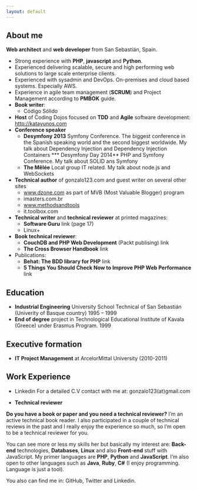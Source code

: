 ```yaml
---
layout: default
---
```


## About me
**Web architect** and **web developer** from San Sebastián, Spain.

* Strong experience with **PHP**, **javascript** and **Python**.
* Experienced delivering scalable, secure and high performing web solutions to large scale enterprise clients.
* Experienced with sysadmin and DevOps. On-premises and cloud based systems. Especially AWS.
* Experience in agile team management (**SCRUM**) and Project Management according to **PMBOK** guide.
* **Book writer**:
  * Código Sólido
* **Host** of Coding Dojos focused on **TDD** and **Agile** software development: http://katayunos.com
* **Conference speaker**
  * **Desymfony 2013** Symfony Conference. The biggest conference in the Spanish speaking world and the second biggest worldwide. My talk about Dependency Injection and Dependency Injection Containers
  *** Desymfony Day 2014** PHP and Symfony Conference. My talk about SOLID ans Symfony
  * **The Mêlée** Local group IT related. My talk about node.js and WebSockets
* **Technical author** of gonzalo123.com and guest writer on several other sites
  * www.dzone.com as part of MVB (Most Valuable Blogger) program
  * imasters.com.br
  * www.methodsandtools
  * it.toolbox.com
* **Technical writer** and **technical reviewer** at printed magazines:
  * **Software Guru** link (page 17)
  * Linux+
* **Book technical reviewer**:
  * **CouchDB and PHP Web Development** (Packt publising) link
  * **The Cross Browser Handbook** link
* Publications:
  * **Behat: The BDD library for PHP** link
  * **5 Things You Should Check Now to Improve PHP Web Performance** link

## Education

* **Industrial Engineering** University School Technical of San Sebastián (Univerity of Basque country) 1995 – 1999
* **End of degree** project in Technological Educational Institute of Kavala (Greece) under Erasmus Program. 1999

## Executive formation

* **IT Project Management** at ArcelorMittal University (2010-2011)

## Work Experience

* Linkedin
For a detailed C.V contact with me at: gonzalo123(at)gmail.com

* **Technical reviewer**

**Do you have a book or paper and you need a technical reviewer?** I’m an active technical book reader. I also participated in a couple of technical reviews in the past and I really enjoy the experience so much, so I’m open to be a technical reviewer for you.

You can see more or less my skills her but basically my interest are: **Back-end** technologies, **Databases**, **Linux** and also **Front-end** stuff with JavaScript. My primer languages are **PHP**, **Python** and **JavaScript**. I’m also open to other languages such as **Java**, **Ruby**, **C#** (I enjoy programming. Language is just a tool).

You also can find me in: GitHub, Twitter and Linkedin.
